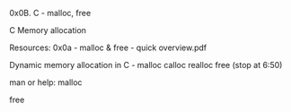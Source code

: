 0x0B. C - malloc, free

C
Memory allocation

Resources:
0x0a - malloc & free - quick overview.pdf 

Dynamic memory allocation in C - malloc calloc realloc free (stop at 6:50)

man or help:
malloc

free
